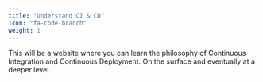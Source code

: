 ```yaml
---
title: "Understand CI & CD"
icon: "fa-code-branch"
weight: 1
---
```

This will be a website where you can learn the philosophy of Continuous Integration and Continuous Deployment.
On the surface and eventually at a deeper level.
